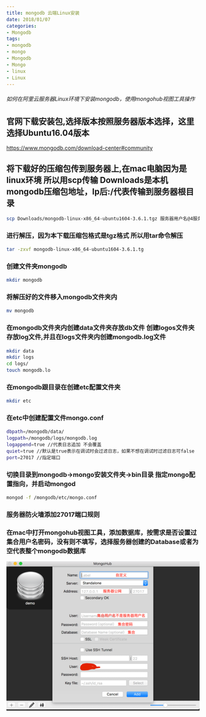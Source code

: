 ```yaml
---
title: mongodb 云端Linux安装
date: 2018/01/07
categories:
- Mongodb
tags:
- mongodb
- mongo
- Mongodb
- Mongo
- linux
- Linux
---
```


###### 如何在阿里云服务器Linux环境下安装mongodb，使用mongohub视图工具操作

## 官网下载安装包,选择版本按照服务器版本选择，这里选择Ubuntu16.04版本
https://www.mongodb.com/download-center#community
## 将下载好的压缩包传到服务器上,在mac电脑因为是linux环境 所以用scp传输 Downloads是本机mongodb压缩包地址，Ip后:/代表传输到服务器根目录
``` bash
scp Downloads/mongodb-linux-x86_64-ubuntu1604-3.6.1.tgz 服务器用户名@4服务器IP:/
```
### 进行解压，因为本下载压缩包格式是tgz格式 所以用tar命令解压
``` bash
tar -zxvf mongodb-linux-x86_64-ubuntu1604-3.6.1.tg
```
### 创建文件夹mongodb
``` bash
mkdir mongodb
```
### 将解压好的文件移入mongodb文件夹内
``` bash
mv mongodb
```
### 在mongodb文件夹内创建data文件夹存放db文件 创建logos文件夹存放log文件,并且在logs文件夹内创建mongodb.log文件
``` bash
mkdir data
mkdir logs
cd logs/
touch mongodb.lo
```
### 在mongodb跟目录在创建etc配置文件夹
``` bash
mkdir etc
```
### 在etc中创建配置文件mongo.conf
``` bash
dbpath=/mongodb/data/
logpath=/mongodb/logs/mongodb.log
logappend=true //代表日志追加 不会覆盖
quiet=true //默认是true表示在调试时会过滤日志，如果不想在调试时过滤日志可false
port=27017 //指定端口
```
### 切换目录到mongodb->mongo安装文件夹->bin目录 指定mongo配置指向，并启动mongod
``` bash
mongod -f /mongodb/etc/mongo.conf
```
### 服务器防火墙添加27017端口规则
### 在mac中打开mongohub视图工具，添加数据库，按需求是否设置过集合用户名密码，没有则不填写，选择服务器创建的Database或者为空代表整个mongodb数据库
![](./images/mongohub.png)
